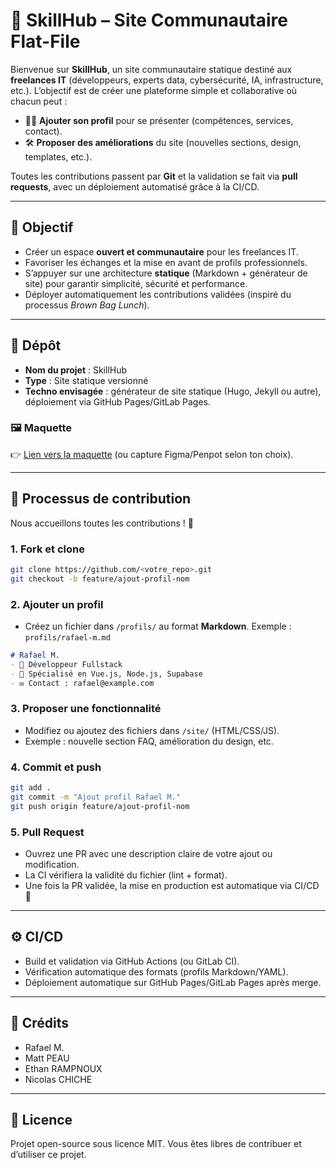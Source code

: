 # 🚀 SkillHub – Site Communautaire Flat-File

Bienvenue sur **SkillHub**, un site communautaire statique destiné aux **freelances IT** (développeurs, experts data, cybersécurité, IA, infrastructure, etc.).
L’objectif est de créer une plateforme simple et collaborative où chacun peut :

* 🧑‍💻 **Ajouter son profil** pour se présenter (compétences, services, contact).
* 🛠️ **Proposer des améliorations** du site (nouvelles sections, design, templates, etc.).

Toutes les contributions passent par **Git** et la validation se fait via **pull requests**, avec un déploiement automatisé grâce à la CI/CD.

---

## 🌟 Objectif

* Créer un espace **ouvert et communautaire** pour les freelances IT.
* Favoriser les échanges et la mise en avant de profils professionnels.
* S’appuyer sur une architecture **statique** (Markdown + générateur de site) pour garantir simplicité, sécurité et performance.
* Déployer automatiquement les contributions validées (inspiré du processus *Brown Bag Lunch*).

---

## 📂 Dépôt

* **Nom du projet** : SkillHub
* **Type** : Site statique versionné
* **Techno envisagée** : générateur de site statique (Hugo, Jekyll ou autre), déploiement via GitHub Pages/GitLab Pages.

### 🖼️ Maquette

👉 [Lien vers la maquette](https://stitch.withgoogle.com/) (ou capture Figma/Penpot selon ton choix).

---

## 🔄 Processus de contribution

Nous accueillons toutes les contributions ! 🎉

### 1. Fork et clone

```bash
git clone https://github.com/<votre_repo>.git
git checkout -b feature/ajout-profil-nom
```

### 2. Ajouter un profil

* Créez un fichier dans `/profils/` au format **Markdown**.
  Exemple : `profils/rafael-m.md`

```markdown
# Rafael M.
- 💼 Développeur Fullstack
- 🚀 Spécialisé en Vue.js, Node.js, Supabase
- ✉️ Contact : rafael@example.com
```

### 3. Proposer une fonctionnalité

* Modifiez ou ajoutez des fichiers dans `/site/` (HTML/CSS/JS).
* Exemple : nouvelle section FAQ, amélioration du design, etc.

### 4. Commit et push

```bash
git add .
git commit -m "Ajout profil Rafael M."
git push origin feature/ajout-profil-nom
```

### 5. Pull Request

* Ouvrez une PR avec une description claire de votre ajout ou modification.
* La CI vérifiera la validité du fichier (lint + format).
* Une fois la PR validée, la mise en production est automatique via CI/CD 🚀

---

## ⚙️ CI/CD

* Build et validation via GitHub Actions (ou GitLab CI).
* Vérification automatique des formats (profils Markdown/YAML).
* Déploiement automatique sur GitHub Pages/GitLab Pages après merge.

---

## 👥 Crédits

* Rafael M.
* Matt PEAU
* Ethan RAMPNOUX
* Nicolas CHICHE

---

## 📜 Licence

Projet open-source sous licence MIT.
Vous êtes libres de contribuer et d’utiliser ce projet.
